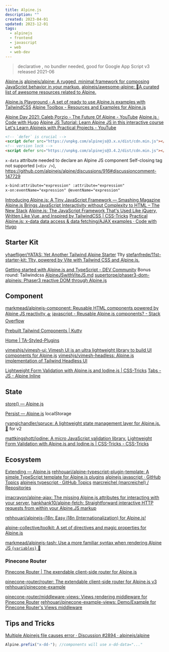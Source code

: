 ```yaml
---
title: Alpine.js
description: ""
created: 2023-04-01
updated: 2023-12-01
tags:
  - alpinejs
  - frontend
  - javascript
  - web
  - web-dev
---
```


> declarative , no bundler needed, good for Google App Script
> v3 released 2021-06

[Alpine.js](https://alpinejs.dev)
[alpinejs/alpine: A rugged, minimal framework for composing JavaScript behavior in your markup.](https://github.com/alpinejs/alpine)
[alpinejs/awesome-alpine: 🚀A curated list of awesome resources related to Alpine.](https://github.com/alpinejs/awesome-alpine)

[Alpine.js Playground - A set of ready to use Alpine.js examples with TailwindCSS](https://alpinejs.codewithhugo.com/)
[Alpine Toolbox - Resources and Examples for Alpine.js](https://www.alpinetoolbox.com/)

[Alpine Day 2021: Caleb Porzio - The Future Of Alpine - YouTube](https://www.youtube.com/watch?v=WixS4JXMwIQ)
[Alpine.js · Code with Hugo](https://codewithhugo.com/tags/alpinejs/)
[Alpine JS Tutorial: Learn Alpine JS in this interactive course](https://scrimba.com/learn/alpinejs)
[Let's Learn Alpinejs with Practical Projects - YouTube](https://www.youtube.com/playlist?list=PLB4AdipoHpxYxE4vGj5Vb3_rwV99LEN8r)

```html
<!-- `defer` is crucial -->
<script defer src="https://unpkg.com/alpinejs@3.x.x/dist/cdn.min.js"></script>
<!-- version lock -->
<script defer src="https://unpkg.com/alpinejs@3.4.2/dist/cdn.min.js"></script>
```

`x-data` attribute needed to declare an Alpine JS component
Self-closing tag not supported (`<div />`), <https://github.com/alpinejs/alpine/discussions/916#discussioncomment-147729>

```html
x-bind:attribute="expression" :attribute="expression"
x-on:eventName="expression" @eventName="expression"
```

[Introducing Alpine.js: A Tiny JavaScript Framework — Smashing Magazine](https://www.smashingmagazine.com/2020/03/introduction-alpinejs-javascript-framework/)
[Alpine.js Brings JavaScript Interactivity without Complexity to HTML – The New Stack](https://thenewstack.io/alpine-js-brings-javascript-interactivity-without-complexity-to-html/)
[Alpine.js: The JavaScript Framework That's Used Like jQuery, Written Like Vue, and Inspired by TailwindCSS | CSS-Tricks](https://css-tricks.com/alpine-js-the-javascript-framework-thats-used-like-jquery-written-like-vue-and-inspired-by-tailwindcss/)
[Practical Alpine.js: x-data data access & data fetching/AJAX examples · Code with Hugo](https://codewithhugo.com/alpinejs-x-data-fetching/)

## Starter Kit

[yhaefliger/YATAS: Yet Another Tailwind Alpine Starter](https://github.com/yhaefliger/YATAS) 11ty
[stefanfrede/11st-starter-kit: 11ty, powered by Vite with Tailwind CSS and Alpine.js.](https://github.com/stefanfrede/11st-starter-kit)

[Getting started with Alpine.js and TypeScript - DEV Community](https://dev.to/wtho/get-started-with-alpinejs-and-typescript-4dgf) Bonus round: Tailwindcss
[AlpineJSwithViteJS.md](https://gist.github.com/avermeulen/6790ffc7c86c464143ff79a3b57068ed)
[supertorpe/phaser3-dom-alpinejs: Phaser3 reactive DOM through Alpine.js](https://github.com/supertorpe/phaser3-dom-alpinejs)

## Component

[markmead/alpinejs-component: Reusable HTML components powered by Alpine JS reactivity 🛸](https://github.com/markmead/alpinejs-component)
[javascript - Reusable Alpine.js components? - Stack Overflow](https://stackoverflow.com/questions/65710987/reusable-alpine-js-components)

[Prebuilt Tailwind Components | Kutty](https://kutty.netlify.app/)

[Home | TA-Styled-Plugins](https://ta-styled-plugins.com/)

[vimeshjs/vimesh-ui: Vimesh UI is an ultra lightweight library to build UI components for Alpine.js](https://github.com/vimeshjs/vimesh-ui)
[vimeshjs/vimesh-headless: Alpine.js implementation of Tailwind Headless UI](https://github.com/vimeshjs/vimesh-headless)

[Lightweight Form Validation with Alpine.js and Iodine.js | CSS-Tricks](https://css-tricks.com/lightweight-form-validation-with-alpine-js-and-iodine-js/)
[Tabs - JS - Alpine Inline](https://epsi-rns.gitlab.io/frontend/2020/11/09/tabs-js-alpine-inline/)

## State

[store() — Alpine.js](https://alpinejs.dev/globals/alpine-store)

[Persist — Alpine.js](https://alpinejs.dev/plugins/persist) localStorage

[ryangjchandler/spruce: A lightweight state management layer for Alpine.js. 🌲](https://github.com/ryangjchandler/spruce) for v2

[mattkingshott/iodine: A micro JavaScript validation library.](https://github.com/mattkingshott/iodine)
[Lightweight Form Validation with Alpine.js and Iodine.js | CSS-Tricks - CSS-Tricks](https://css-tricks.com/lightweight-form-validation-with-alpine-js-and-iodine-js/)

## Ecosystem

[Extending — Alpine.js](https://alpinejs.dev/advanced/extending)
[rehhouari/alpine-typescript-plugin-template: A simple TypeScript template for Alpine.js plugins](https://github.com/rehhouari/alpine-typescript-plugin-template)
[alpinejs javascript · GitHub Topics](https://github.com/topics/alpinejs?l=javascript)
[alpinejs typescript · GitHub Topics](https://github.com/topics/alpinejs?l=typescript)
[marcreichel (marcreichel) / Repositories](https://github.com/marcreichel?tab=repositories&q=alpine-&type=source&language=&sort=)

[imacrayon/alpine-ajax: The missing Alpine.js attributes for interacting with your server.](https://github.com/imacrayon/alpine-ajax)
[hankhank10/alpine-fetch: Straightforward interactive HTTP requests from within your Alpine.JS markup](https://github.com/hankhank10/alpine-fetch)

[rehhouari/alpinejs-i18n: Easy i18n (Internationalization) for Alpine.js!](https://github.com/rehhouari/alpinejs-i18n)

[alpine-collective/toolkit: A set of directives and magic properties for Alpine.js](https://github.com/alpine-collective/toolkit)

[markmead/alpinejs-tash: Use a more familiar syntax when rendering Alpine JS `{variables}` 🚀](https://github.com/markmead/alpinejs-tash)

### Pinecone Router

[Pinecone Router | The exendable client-side router for Alpine.js](https://pinecone-router.github.io/router/)

[pinecone-router/router: The extendable client-side router for Alpine.js v3](https://github.com/pinecone-router/router)
[rehhouari/pinecone-example](https://github.com/rehhouari/pinecone-example)

[pinecone-router/middleware-views: Views rendering middleware for Pinecone Router](https://github.com/pinecone-router/middleware-views)
[rehhouari/pinecone-example-views: Demo/Example for Pinecone Router's Views middleware](https://github.com/rehhouari/pinecone-example-views)

## Tips and Tricks

[Multiple Alpinejs file causes error · Discussion #2894 · alpinejs/alpine](https://github.com/alpinejs/alpine/discussions/2894)

```js
Alpine.prefix("x-dd-"); //components will use x-dd-data="..."
```
